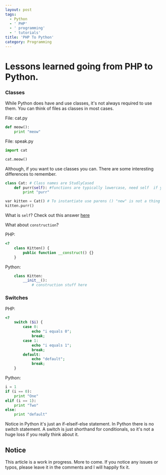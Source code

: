 ```yaml
---
layout: post
tags:
  - Python
  - ' PHP'
  - ' programming'
  - ' tutorials'
title: 'PHP To Python'
category: Programming
---
```

# Lessons learned going from PHP to Python.

### Classes

While Python does have and use classes, it's not always required to use them. You can think of files as classes in most cases. 

File:  cat.py

```python
def meow():
	print "meow"
```

File: speak.py

```python
import cat

cat.meow()
```

Although, if you want to use classes you can. There are some interesting differences to remember.

```python
class Cat: # Class names are StudlyCased
	def purr(self): #functions are typically lowercase, need self  if you aren't passing params
		print "purr"

var kitten = Cat() # To instantiate use parens () "new" is not a thing in python
kitten.purr()
```

What is `self`? Check out this answer [here](http://stackoverflow.com/a/21366809/1227343)

What about `construction`? 

PHP: 
```php
<?
	class Kitten() {
		public function __construct() {}
	}
```

Python:
```python
	class Kitten:
		__init__():
			# construction stuff here
```

### Switches

PHP: 
```PHP
<?
	switch ($i) {
		case 0:
			echo "i equals 0";
			break;
		case 1:
			echo "i equals 1";
			break;
		default:
			echo "default";
			break;
	}
```

Python: 
```python
i = 1
if (i == 0):
	print "One"
elif (i == 1):
	print "Two"
else:
	print "default"
```
Notice in Python it's just an if-elseif-else statement. In Python there is no switch statement. A switch is just shorthand for conditionals, so it's not a huge loss if you really think about it.


## Notice
This article is a work in progress. More to come. If you notice any issues or typos, please leave it in the comments and I will happily fix it. 
